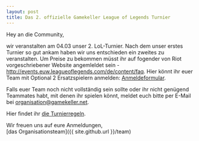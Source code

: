 ```yaml
---
layout: post
title: Das 2. offizielle Gamekeller League of Legends Turnier
---
```


Hey an die Community,

wir veranstalten am 04.03 unser 2. LoL-Turnier.
Nach dem unser erstes Turnier so gut ankam haben wir uns entschieden ein zweites zu veranstalten.
Um Preise zu bekommen müsst ihr auf fogender von Riot vorgeschriebener Website angemleldet sein - http://events.euw.leagueoflegends.com/de/content/faq.
Hier könnt ihr euer Team mit Optional 2 Ersatzspielern anmelden: [Anmeldeformular](http://goo.gl/forms/xusHcE4Lem).

Falls euer Team noch nicht vollständig sein sollte oder ihr nicht genügend Teammates habt,
mit denen ihr spielen könnt, meldet euch bitte per E-Mail bei [organisation@gamekeller.net](mailto:organisation@gamekeller.net).

Hier findet ihr [die Turnierregeln](http://bit.ly/1S56oDs).


Wir freuen uns auf eure Anmeldungen,<br>
[das Organisationsteam]({{ site.github.url }}/team)
